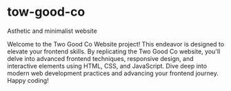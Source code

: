 # tow-good-co
Asthetic and minimalist website

Welcome to the Two Good Co Website project! This endeavor is designed to elevate your frontend skills.
By replicating the Two Good Co website, you'll delve into advanced frontend techniques, responsive design, 
and interactive elements using HTML, CSS, and JavaScript. Dive deep into modern web development practices and advancing your frontend journey. Happy coding!
